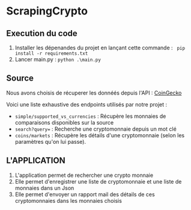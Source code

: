 # ScrapingCrypto

## Execution du code 

1. Installer les dépenandes du projet en lançant cette commande : 
``` pip install -r requirements.txt```
2. Lancer main.py : ```python .\main.py```

## Source

Nous avons choisis de récuperer les donnéés depuis l'API : [CoinGecko](https://www.coingecko.com/en/api)

Voici une liste exhaustive des endpoints utilisés par notre projet :

- `simple/supported_vs_currencies` : Récupère les monnaies de comparaisons disponibles sur la source
- `search?query=` : Recherche une cryptomonnaie depuis un mot clé
- `coins/markets` : Récupère les détails d'une cryptomonnaie (selon les paramètres qu'on lui passe).

## L'APPLICATION

1. L'application permet de rechercher une crypto monnaie
2. Elle permet d'enregistrer une liste de cryptomonnaie et une liste de monnaies dans un Json
3. Elle permet d'envoyer un rapport mail des détails de ces cryptomonnaies dans les monnaies choisis

